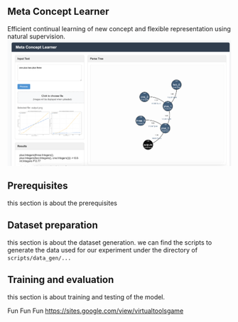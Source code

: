 
## Meta Concept Learner
Efficient continual learning of new concept and flexible representation using natural supervision.
![image](outputs/example.png)

## Prerequisites
this section is about the prerequisites

## Dataset preparation
this section is about the dataset generation.
we can find the scripts to generate the data used for our experiment under the directory of 
`scripts/data_gen/...`

## Training and evaluation
this section is about training and testing of the model.

Fun Fun Fun
https://sites.google.com/view/virtualtoolsgame